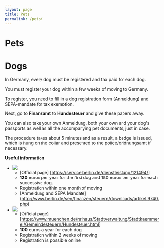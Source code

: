 ```yaml
---
layout: page
title: Pets
permalink: /pets/
---
```

# Pets
# Dogs

In Germany, every dog must be registered and tax paid for each dog.

You must register your dog within a few weeks of moving to Germany.

To register, you need to fill in a dog registration form (Anmeldung) and SEPA-mandate for tax exemption.

Next, go to **Finanzamt** to **Hundesteuer** and give these papers away.

You can also take your own Anmeldung, both your own and your dog's passports as well as all the accompanying pet documents, just in case.

The procedure takes about 5 minutes and as a result, a badge is issued, which is hung on the collar and presented to the police/orldnungsamt if necessary.


**Useful information**

* ![](files/be.png)
  * [Official page] [https://service.berlin.de/dienstleistung/121494/]
  * **120** euros per year for the first dog and 180 euros per year for each successive dog.
  * Registration within one month of moving
  * [Anmeldung and SEPA Mandate] (http://www.berlin.de/sen/finanzen/steuern/downloads/artikel.9740.php)
* ![](files/mu.png)
  * [Official page] [https://www.muenchen.de/rathaus/Stadtverwaltung/Stadtkaemmerei/Gemeindesteuern/Hundesteuer.html]
  * **100** euros a year for each dog.
  * Registration within 2 weeks of moving
  * Registration is possible online
